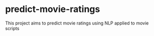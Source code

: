 # predict-movie-ratings
This project aims to predict movie ratings using NLP applied to movie scripts
